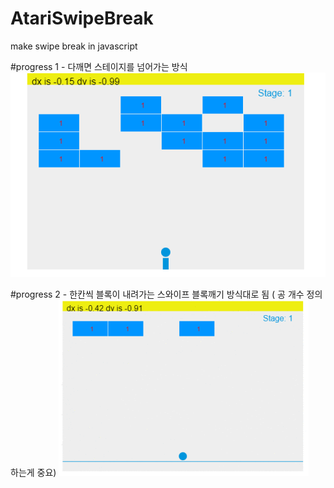 # AtariSwipeBreak
make swipe break in javascript

#progress 1 - 다깨면 스테이지를 넘어가는 방식
![alt progress 1](piclog/progress1.PNG)


#progress 2 - 한칸씩 블록이 내려가는 스와이프 블록깨기 방식대로 됨 ( 공 개수 정의하는게 중요)
![alt progress 2](piclog/progress2/progress2.gif)
